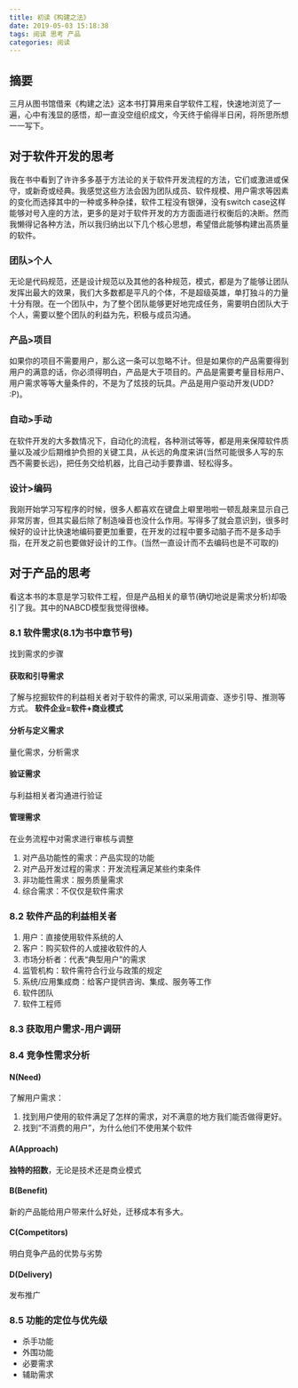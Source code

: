```yaml
---
title: 初读《构建之法》
date: 2019-05-03 15:18:38
tags: 阅读 思考 产品
categories: 阅读
---
```


## 摘要

三月从图书馆借来《构建之法》这本书打算用来自学软件工程，快速地浏览了一遍，心中有浅显的感悟，却一直没空组织成文，今天终于偷得半日闲，将所思所想一一写下。

## 对于软件开发的思考

我在书中看到了许许多多基于方法论的关于软件开发流程的方法，它们或激进或保守，或新奇或经典。我感觉这些方法会因为团队成员、软件规模、用户需求等因素的变化而选择其中的一种或多种杂揉，软件工程没有银弹，没有switch case这样能够对号入座的方法，更多的是对于软件开发的方方面面进行权衡后的决断。然而我懒得记各种方法，所以我归纳出以下几个核心思想，希望借此能够构建出高质量的软件。

### 团队>个人

无论是代码规范，还是设计规范以及其他的各种规范，模式，都是为了能够让团队发挥出最大的效果，我们大多数都是平凡的个体，不是超级英雄，单打独斗的力量十分有限。在一个团队中，为了整个团队能够更好地完成任务，需要明白团队大于个人，需要以整个团队的利益为先，积极与成员沟通。

### 产品>项目

如果你的项目不需要用户，那么这一条可以忽略不计。但是如果你的产品需要得到用户的满意的话，你必须得明白，产品是大于项目的。产品是需要考量目标用户、用户需求等等大量条件的，不是为了炫技的玩具。产品是用户驱动开发(UDD? :P)。

### 自动>手动

在软件开发的大多数情况下，自动化的流程，各种测试等等，都是用来保障软件质量以及减少后期维护负担的关键工具，从长远的角度来讲(当然可能很多人写的东西不需要长远)，把任务交给机器，比自己动手要靠谱、轻松得多。

### 设计>编码

我刚开始学习写程序的时候，很多人都喜欢在键盘上噼里啪啦一顿乱敲来显示自己非常厉害，但其实最后除了制造噪音也没什么作用。写得多了就会意识到，很多时候好的设计比快速地编码要更加重要，在开发的过程中要多动脑子而不是多动手指，在开发之前也要做好设计的工作。(当然一直设计而不去编码也是不可取的)

## 对于产品的思考

看这本书的本意是学习软件工程，但是产品相关的章节(确切地说是需求分析)却吸引了我。其中的NABCD模型我觉得很棒。

### 8.1 软件需求(8.1为书中章节号)

找到需求的步骤

#### 获取和引导需求

了解与挖掘软件的利益相关者对于软件的需求, 可以采用调查、逐步引导、推测等方式。
**软件企业=软件+商业模式**

#### 分析与定义需求

量化需求，分析需求

#### 验证需求

与利益相关者沟通进行验证

#### 管理需求

在业务流程中对需求进行审核与调整

1. 对产品功能性的需求：产品实现的功能
2. 对产品开发过程的需求：开发流程满足某些约束条件
3. 非功能性需求：服务质量需求
4. 综合需求：不仅仅是软件需求

### 8.2 软件产品的利益相关者

1. 用户：直接使用软件系统的人
2. 客户：购买软件的人或接收软件的人
3. 市场分析者：代表“典型用户”的需求
4. 监管机构：软件需符合行业与政策的规定
5. 系统/应用集成商：给客户提供咨询、集成、服务等工作
6. 软件团队
7. 软件工程师

### 8.3 获取用户需求-用户调研

### 8.4 竞争性需求分析

#### N(Need)

了解用户需求：

1. 找到用户使用的软件满足了怎样的需求，对不满意的地方我们能否做得更好。
2. 找到“不消费的用户”，为什么他们不使用某个软件

#### A(Approach)

**独特的招数**，无论是技术还是商业模式

#### B(Benefit)

新的产品能给用户带来什么好处，迁移成本有多大。

#### C(Competitors)

明白竞争产品的优势与劣势

#### D(Delivery)

发布推广

### 8.5 功能的定位与优先级

* 杀手功能
* 外围功能
* 必要需求
* 辅助需求